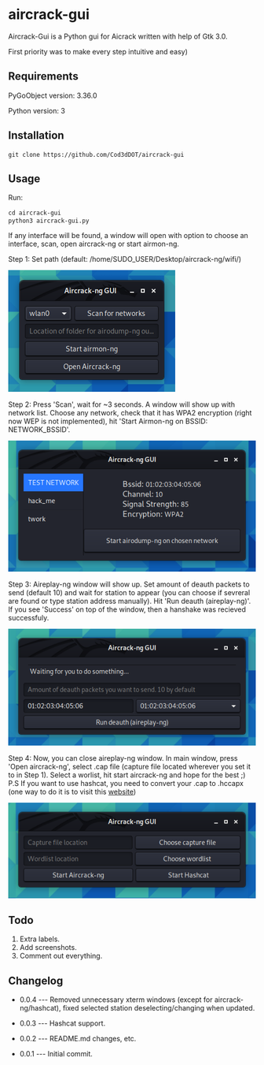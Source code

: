 # aircrack-gui

Aircrack-Gui is a Python gui for Aicrack written with help of Gtk 3.0.

First priority was to make every step intuitive and easy)

## Requirements

PyGoObject version: 3.36.0

Python version: 3

## Installation

```
git clone https://github.com/Cod3dDOT/aircrack-gui
```

## Usage 

Run:

```
cd aircrack-gui
python3 aircrack-gui.py
```
If any interface will be found, a window will open with option to choose an interface, scan, open aircrack-ng or start airmon-ng.

Step 1: Set path (default: /home/SUDO_USER/Desktop/aircrack-ng/wifi/)

![main window](/demo/main_window.png)

Step 2: Press 'Scan', wait for ~3 seconds. A window will show up with network list. Choose any network, check that it has WPA2 encryption (right now WEP is not implemented), hit 'Start Airmon-ng on BSSID: NETWORK_BSSID'.

![scanning window](/demo/scanning_window.png)

Step 3: Aireplay-ng window will show up. Set amount of deauth packets to send (default 10) and wait for station to appear (you can choose if sevreral are found or type station address manually). Hit 'Run deauth (aireplay-ng)'. If you see 'Success' on top of the window, then a hanshake was recieved successfuly.

![aireplay-ng window](/demo/aireplay-ng_window.png)

Step 4: Now, you can close aireplay-ng window. In main window, press 'Open aircrack-ng', select .cap file (capture file located wherever you set it to in Step 1). Select a worlist, hit start aircrack-ng and hope for the best ;) 
P.S If you want to use hashcat, you need to convert your .cap to .hccapx (one way to do it is to visit this [website](https://hashcat.net/cap2hccapx/))

![aireplay-ng window](/demo/aircrack-ng_window.png)

## Todo
1. Extra labels.
2. Add screenshots.
3. Comment out everything.

## Changelog
- 0.0.4 --- Removed unnecessary xterm windows (except for aircrack-ng/hashcat), fixed selected station deselecting/changing when updated.

- 0.0.3 --- Hashcat support.

- 0.0.2 --- README.md changes, etc.

- 0.0.1 --- Initial commit.